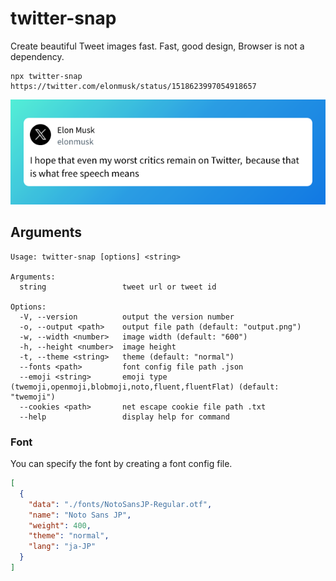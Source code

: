 # twitter-snap

Create beautiful Tweet images fast.
Fast, good design, Browser is not a dependency.

```shell
npx twitter-snap https://twitter.com/elonmusk/status/1518623997054918657
```

![image](./docs/img/output.png)

## Arguments

```shell
Usage: twitter-snap [options] <string>

Arguments:
  string                 tweet url or tweet id

Options:
  -V, --version          output the version number
  -o, --output <path>    output file path (default: "output.png")
  -w, --width <number>   image width (default: "600")
  -h, --height <number>  image height
  -t, --theme <string>   theme (default: "normal")
  --fonts <path>         font config file path .json
  --emoji <string>       emoji type (twemoji,openmoji,blobmoji,noto,fluent,fluentFlat) (default: "twemoji")
  --cookies <path>       net escape cookie file path .txt
  --help                 display help for command
```

### Font

You can specify the font by creating a font config file.

```json
[
  {
    "data": "./fonts/NotoSansJP-Regular.otf",
    "name": "Noto Sans JP",
    "weight": 400,
    "theme": "normal",
    "lang": "ja-JP"
  }
]
```
